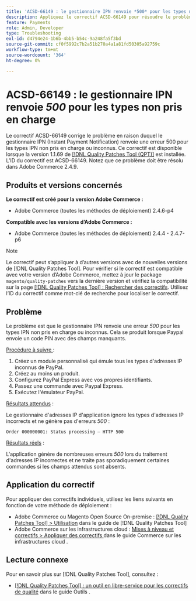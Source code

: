 ```yaml
---
title: 'ACSD-66149 : le gestionnaire IPN renvoie *500* pour les types non pris en charge'
description: Appliquez le correctif ACSD-66149 pour résoudre le problème Adobe Commerce où le gestionnaire d’IPN n’ignore pas les types d’IPN non pris en charge ou inconnus, ce qui entraîne la non-journalisation du problème, l’interruption du processus et le renvoi d’une erreur 500.
feature: Payments
role: Admin, Developer
type: Troubleshooting
exl-id: d4794e24-1b6b-4bb5-b54c-9a248fa5f3bd
source-git-commit: cf0f5992c7b2a51b270a4a1a81fd50305a92759c
workflow-type: tm+mt
source-wordcount: '364'
ht-degree: 0%

---
```


# ACSD-66149 : le gestionnaire IPN renvoie *500* pour les types non pris en charge

Le correctif ACSD-66149 corrige le problème en raison duquel le gestionnaire IPN (Instant Payment Notification) renvoie une erreur 500 pour les types IPN non pris en charge ou inconnus. Ce correctif est disponible lorsque la version 1.1.69 de [[!DNL Quality Patches Tool (QPT)]](/help/tools/quality-patches-tool/quality-patches-tool-to-self-serve-quality-patches.md) est installée. L’ID du correctif est ACSD-66149. Notez que ce problème doit être résolu dans Adobe Commerce 2.4.9.

## Produits et versions concernés

**Le correctif est créé pour la version Adobe Commerce :**

* Adobe Commerce (toutes les méthodes de déploiement) 2.4.6-p4

**Compatible avec les versions d’Adobe Commerce :**

* Adobe Commerce (toutes les méthodes de déploiement) 2.4.4 - 2.4.7-p6

>[!NOTE]
>
>Le correctif peut s’appliquer à d’autres versions avec de nouvelles versions de [!DNL Quality Patches Tool]. Pour vérifier si le correctif est compatible avec votre version d’Adobe Commerce, mettez à jour le package `magento/quality-patches` vers la dernière version et vérifiez la compatibilité sur la page [[!DNL Quality Patches Tool] : Rechercher des correctifs](https://experienceleague.adobe.com/tools/commerce-quality-patches/index.html). Utilisez l’ID du correctif comme mot-clé de recherche pour localiser le correctif.

## Problème

Le problème est que le gestionnaire IPN renvoie une erreur *500* pour les types IPN non pris en charge ou inconnus. Cela se produit lorsque Paypal envoie un code PIN avec des champs manquants.

<u>Procédure à suivre </u> :

1. Créez un module personnalisé qui émule tous les types d&#39;adresses IP inconnus de PayPal.
1. Créez au moins un produit.
1. Configurez PayPal Express avec vos propres identifiants.
1. Passez une commande avec Paypal Express.
1. Exécutez l&#39;émulateur PayPal.

<u>Résultats attendus</u> :

Le gestionnaire d&#39;adresses IP d&#39;application ignore les types d&#39;adresses IP incorrects et ne génère pas d&#39;erreurs *500* :

```Order 000000001: Status processing — HTTP 500```

<u>Résultats réels</u> :

L&#39;application génère de nombreuses erreurs *500* lors du traitement d&#39;adresses IP incorrectes et ne traite pas sporadiquement certaines commandes si les champs attendus sont absents.

## Application du correctif

Pour appliquer des correctifs individuels, utilisez les liens suivants en fonction de votre méthode de déploiement :

* Adobe Commerce ou Magento Open Source On-premise : [[!DNL Quality Patches Tool] > Utilisation](/help/tools/quality-patches-tool/usage.md) dans le guide de [!DNL Quality Patches Tool]
* Adobe Commerce sur les infrastructures cloud : [ Mises à niveau et correctifs > Appliquer des correctifs ](https://experienceleague.adobe.com/docs/commerce-cloud-service/user-guide/develop/upgrade/apply-patches.html) dans le guide Commerce sur les infrastructures cloud .

## Lecture connexe

Pour en savoir plus sur [!DNL Quality Patches Tool], consultez :

* [[!DNL Quality Patches Tool] : un outil en libre-service pour les correctifs de qualité](/help/tools/quality-patches-tool/quality-patches-tool-to-self-serve-quality-patches.md) dans le guide Outils .
